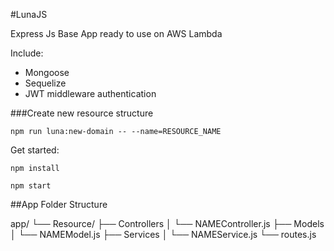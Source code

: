 #LunaJS

Express Js Base App ready to use on AWS Lambda

Include: 
- Mongoose
- Sequelize
- JWT middleware authentication

###Create new resource structure
```
npm run luna:new-domain -- --name=RESOURCE_NAME
```

Get started: 
```
npm install
```

```
npm start
```

##App Folder Structure

app/
└── Resource/
    ├── Controllers
    │   └── NAMEController.js
    ├── Models
    │   └── NAMEModel.js
    ├── Services
    │   └── NAMEService.js
    └── routes.js

